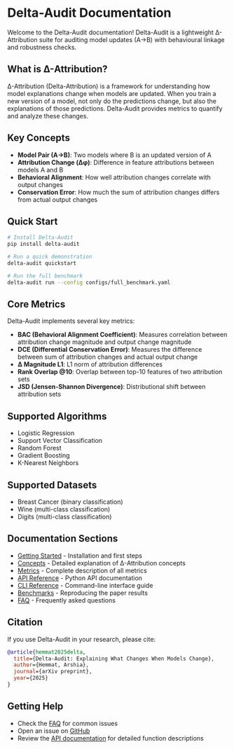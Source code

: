 # Delta-Audit Documentation

Welcome to the Delta-Audit documentation! Delta-Audit is a lightweight Δ-Attribution suite for auditing model updates (A→B) with behavioural linkage and robustness checks.

## What is Δ-Attribution?

Δ-Attribution (Delta-Attribution) is a framework for understanding how model explanations change when models are updated. When you train a new version of a model, not only do the predictions change, but also the explanations of those predictions. Delta-Audit provides metrics to quantify and analyze these changes.

## Key Concepts

- **Model Pair (A→B)**: Two models where B is an updated version of A
- **Attribution Change (Δφ)**: Difference in feature attributions between models A and B
- **Behavioral Alignment**: How well attribution changes correlate with output changes
- **Conservation Error**: How much the sum of attribution changes differs from actual output changes

## Quick Start

```bash
# Install Delta-Audit
pip install delta-audit

# Run a quick demonstration
delta-audit quickstart

# Run the full benchmark
delta-audit run --config configs/full_benchmark.yaml
```

## Core Metrics

Delta-Audit implements several key metrics:

- **BAC (Behavioral Alignment Coefficient)**: Measures correlation between attribution change magnitude and output change magnitude
- **DCE (Differential Conservation Error)**: Measures the difference between sum of attribution changes and actual output change
- **Δ Magnitude L1**: L1 norm of attribution differences
- **Rank Overlap @10**: Overlap between top-10 features of two attribution sets
- **JSD (Jensen-Shannon Divergence)**: Distributional shift between attribution sets

## Supported Algorithms

- Logistic Regression
- Support Vector Classification
- Random Forest
- Gradient Boosting
- K-Nearest Neighbors

## Supported Datasets

- Breast Cancer (binary classification)
- Wine (multi-class classification)
- Digits (multi-class classification)

## Documentation Sections

- [Getting Started](getting-started.md) - Installation and first steps
- [Concepts](concepts.md) - Detailed explanation of Δ-Attribution concepts
- [Metrics](metrics.md) - Complete description of all metrics
- [API Reference](api.md) - Python API documentation
- [CLI Reference](cli.md) - Command-line interface guide
- [Benchmarks](benchmarks.md) - Reproducing the paper results
- [FAQ](faq.md) - Frequently asked questions

## Citation

If you use Delta-Audit in your research, please cite:

```bibtex
@article{hemmat2025delta,
  title={Delta-Audit: Explaining What Changes When Models Change},
  author={Hemmat, Arshia},
  journal={arXiv preprint},
  year={2025}
}
```

## Getting Help

- Check the [FAQ](faq.md) for common issues
- Open an issue on [GitHub](https://github.com/arshiahemmat/delta-audit)
- Review the [API documentation](api.md) for detailed function descriptions 